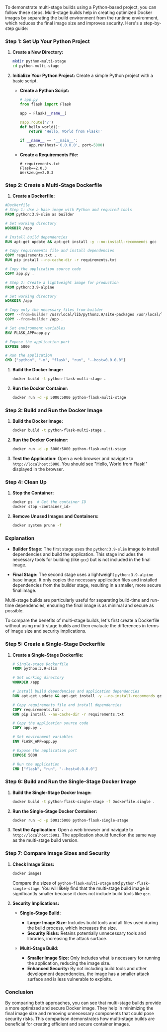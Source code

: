 To demonstrate multi-stage builds using a Python-based project, you can follow these steps. Multi-stage builds help in creating optimized Docker images by separating the build environment from the runtime environment, which reduces the final image size and improves security. Here's a step-by-step guide:

### Step 1: Set Up Your Python Project

1. **Create a New Directory:**
   ```bash
   mkdir python-multi-stage
   cd python-multi-stage
   ```

2. **Initialize Your Python Project:**
   Create a simple Python project with a basic script.

   - **Create a Python Script:**
     ```python
     # app.py
     from flask import Flask

     app = Flask(__name__)

     @app.route('/')
     def hello_world():
         return 'Hello, World from Flask!'

     if __name__ == '__main__':
         app.run(host='0.0.0.0', port=5000)
     ```

   - **Create a Requirements File:**
     ```plaintext
     # requirements.txt
     Flask==2.0.3
     Werkzeug==2.0.3     
     ```

### Step 2: Create a Multi-Stage Dockerfile

1. **Create a Dockerfile:**
```dockerfile
#Dockerfile
# Step 1: Use a base image with Python and required tools
FROM python:3.9-slim as builder

# Set working directory
WORKDIR /app

# Install build dependencies
RUN apt-get update && apt-get install -y --no-install-recommends gcc

# Copy requirements file and install dependencies
COPY requirements.txt .
RUN pip install --no-cache-dir -r requirements.txt

# Copy the application source code
COPY app.py .

# Step 2: Create a lightweight image for production
FROM python:3.9-alpine

# Set working directory
WORKDIR /app

# Copy only the necessary files from builder
COPY --from=builder /usr/local/lib/python3.9/site-packages /usr/local/lib/python3.9/site-packages
COPY --from=builder /app .

# Set environment variables
ENV FLASK_APP=app.py

# Expose the application port
EXPOSE 5000

# Run the application
CMD ["python", "-m", "flask", "run", "--host=0.0.0.0"]
```


1. **Build the Docker Image:**
   ```bash
   docker build -t python-flask-multi-stage .
   ```

2. **Run the Docker Container:**
   ```bash
   docker run -d -p 5000:5000 python-flask-multi-stage
   ```


### Step 3: Build and Run the Docker Image

1. **Build the Docker Image:**
   ```bash
   docker build -t python-flask-multi-stage .
   ```

2. **Run the Docker Container:**
   ```bash
   docker run -d -p 5000:5000 python-flask-multi-stage
   ```

3. **Test the Application:**
   Open a web browser and navigate to `http://localhost:5000`. You should see "Hello, World from Flask!" displayed in the browser.

### Step 4: Clean Up

1. **Stop the Container:**
   ```bash
   docker ps  # Get the container ID
   docker stop <container_id>
   ```

2. **Remove Unused Images and Containers:**
   ```bash
   docker system prune -f
   ```

### Explanation

- **Builder Stage:** The first stage uses the `python:3.9-slim` image to install dependencies and build the application. This stage includes the necessary tools for building (like `gcc`) but is not included in the final image.

- **Final Stage:** The second stage uses a lightweight `python:3.9-alpine` base image. It only copies the necessary application files and installed dependencies from the builder stage, resulting in a smaller, more secure final image.

Multi-stage builds are particularly useful for separating build-time and run-time dependencies, ensuring the final image is as minimal and secure as possible.

To compare the benefits of multi-stage builds, let's first create a Dockerfile without using multi-stage builds and then evaluate the differences in terms of image size and security implications.

### Step 5: Create a Single-Stage Dockerfile

1. **Create a Single-Stage Dockerfile:**

   ```dockerfile
   # Single-stage Dockerfile
   FROM python:3.9-slim

   # Set working directory
   WORKDIR /app

   # Install build dependencies and application dependencies
   RUN apt-get update && apt-get install -y --no-install-recommends gcc

   # Copy requirements file and install dependencies
   COPY requirements.txt .
   RUN pip install --no-cache-dir -r requirements.txt

   # Copy the application source code
   COPY app.py .

   # Set environment variables
   ENV FLASK_APP=app.py

   # Expose the application port
   EXPOSE 5000

   # Run the application
   CMD ["flask", "run", "--host=0.0.0.0"]
   ```

### Step 6: Build and Run the Single-Stage Docker Image

1. **Build the Single-Stage Docker Image:**
   ```bash
   docker build -t python-flask-single-stage -f Dockerfile.single .
   ```

2. **Run the Single-Stage Docker Container:**
   ```bash
   docker run -d -p 5001:5000 python-flask-single-stage
   ```

3. **Test the Application:**
   Open a web browser and navigate to `http://localhost:5001`. The application should function the same way as the multi-stage build version.

### Step 7: Compare Image Sizes and Security

1. **Check Image Sizes:**
   ```bash
   docker images
   ```

   Compare the sizes of `python-flask-multi-stage` and `python-flask-single-stage`. You will likely find that the multi-stage build image is significantly smaller because it does not include build tools like `gcc`.

2. **Security Implications:**

   - **Single-Stage Build:**
     - **Larger Image Size:** Includes build tools and all files used during the build process, which increases the size.
     - **Security Risks:** Retains potentially unnecessary tools and libraries, increasing the attack surface.

   - **Multi-Stage Build:**
     - **Smaller Image Size:** Only includes what is necessary for running the application, reducing the image size.
     - **Enhanced Security:** By not including build tools and other development dependencies, the image has a smaller attack surface and is less vulnerable to exploits.

### Conclusion

By comparing both approaches, you can see that multi-stage builds provide a more optimized and secure Docker image. They help in minimizing the final image size and removing unnecessary components that could pose security risks. This comparison demonstrates how multi-stage builds are beneficial for creating efficient and secure container images.
